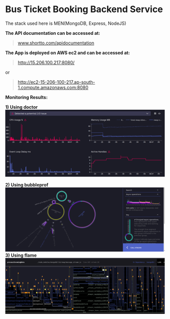 # Bus Ticket Booking Backend Service
The stack used here is MEN(MongoDB, Express, NodeJS)

**The API documentation can be accessed at:**

> www.shortto.com/apidocumentation

**The App is deployed on AWS ec2 and can be accessed at:**

> http://15.206.100.217:8080/

or

> http://ec2-15-206-100-217.ap-south-1.compute.amazonaws.com:8080

**Monitoring Results:**

**1) Using doctor**
![doctor](https://github.com/TypicalDefender/bus-ticket-booking-backend/blob/master/Screenshot%20from%202020-05-08%2020-49-21.png)

**2) Using bubbleprof**
![bubble](https://github.com/TypicalDefender/bus-ticket-booking-backend/blob/master/Screenshot%20from%202020-05-08%2020-52-59.png)
**3) Using flame**
![flame](https://github.com/TypicalDefender/bus-ticket-booking-backend/blob/master/Screenshot%20from%202020-05-08%2020-58-18.png)
